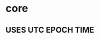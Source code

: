 # core

## USES UTC EPOCH TIME

<!--
    TODO:
        - add an expiry, might need to restructure how it works, (use numbers)
        - make the get more efficient as it is somewhat of a big string, it should just be the value or empty string if non-existent key
        - send errors back
        - remove all the unwraps
        - create a 'batch' command, define a schema for it to take one dict with a bunch of key and value pairs (does all the pairs have the same expiry? or separate expiries?) (DO BOTH)
        - add metrics like pg_stats?
        - better error messages
        - separate code in different files and folders i.e. models in models dir
	- delete command
	- create a cli tool like redis
	- create a frontend like akms with docs and a hosted server(http only)
	- dockerize this and publish to a image repository
	- need another server for public use (i.e. each hash is contained within a user)
-->

<!-- TODO: protocol buffers:
    - this would need to be another server
    - another repo
    - maybe a flag on the client library to select which one to use (tcp or pb)
    - possibly a way to have it on the same server i.e. this main.rs file?
-->

<!-- TODO: search up redis features -->
<!-- TODO: a leaderboard feature -->
